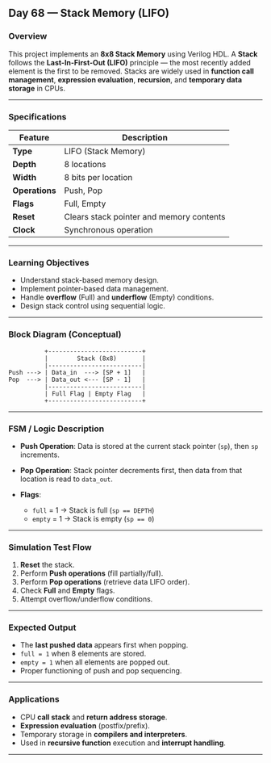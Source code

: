##  **Day 68 — Stack Memory (LIFO)**

### **Overview**

This project implements an **8x8 Stack Memory** using Verilog HDL.
A **Stack** follows the **Last-In-First-Out (LIFO)** principle — the most recently added element is the first to be removed.
Stacks are widely used in **function call management**, **expression evaluation**, **recursion**, and **temporary data storage** in CPUs.

---

###  **Specifications**

| Feature        | Description                              |
| -------------- | ---------------------------------------- |
| **Type**       | LIFO (Stack Memory)                      |
| **Depth**      | 8 locations                              |
| **Width**      | 8 bits per location                      |
| **Operations** | Push, Pop                                |
| **Flags**      | Full, Empty                              |
| **Reset**      | Clears stack pointer and memory contents |
| **Clock**      | Synchronous operation                    |

---

###  **Learning Objectives**

* Understand stack-based memory design.
* Implement pointer-based data management.
* Handle **overflow** (Full) and **underflow** (Empty) conditions.
* Design stack control using sequential logic.

---

###  **Block Diagram (Conceptual)**

```
          +--------------------------+
          |        Stack (8x8)       |
          |--------------------------|
Push ---> | Data_in  ---> [SP + 1]   |
Pop  ---> | Data_out <--- [SP - 1]   |
          |--------------------------|
          | Full Flag | Empty Flag   |
          +--------------------------+
```

---

###  **FSM / Logic Description**

* **Push Operation**:
  Data is stored at the current stack pointer (`sp`), then `sp` increments.
* **Pop Operation**:
  Stack pointer decrements first, then data from that location is read to `data_out`.
* **Flags**:

  * `full` = 1 → Stack is full (`sp == DEPTH`)
  * `empty` = 1 → Stack is empty (`sp == 0`)

---

###  **Simulation Test Flow**

1. **Reset** the stack.
2. Perform **Push operations** (fill partially/full).
3. Perform **Pop operations** (retrieve data LIFO order).
4. Check **Full** and **Empty** flags.
5. Attempt overflow/underflow conditions.

---

### **Expected Output**

* The **last pushed data** appears first when popping.
* `full = 1` when 8 elements are stored.
* `empty = 1` when all elements are popped out.
* Proper functioning of push and pop sequencing.

---

### **Applications**

* CPU **call stack** and **return address storage**.
* **Expression evaluation** (postfix/prefix).
* Temporary storage in **compilers and interpreters**.
* Used in **recursive function** execution and **interrupt handling**.
---
